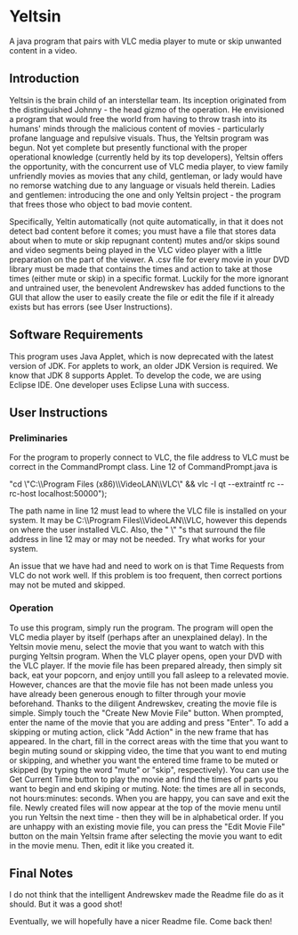 # Yeltsin
A java program that pairs with VLC media player to mute or skip unwanted content in a video.

## Introduction

  Yeltsin is the brain child of an interstellar team. Its inception originated from the distinguished Johnny - the head gizmo of the operation. He envisioned a program that
would free the world from having to throw trash into its humans' minds through the malicious content of movies - particularly profane language and repulsive visuals. 
Thus, the Yeltsin program was begun. Not yet complete but presently functional with the proper operational knowledge (currently held by its top developers), Yeltsin 
offers the opportunity, with the concurrent use of VLC media player, to view family unfriendly movies as movies that any child, gentleman, or lady would have no remorse watching due to any language or visuals held therein. Ladies and gentlemen: introducing the one and only Yeltsin project - the program that frees those who object to bad movie content.

   Specifically, Yeltin automatically (not quite automatically, in that it does not detect bad content before it comes; you must have a file that stores data about when
to mute or skip repugnant content) mutes and/or skips sound and video segments being played in the VLC video player with a little preparation on the part of the viewer.
A .csv file for every movie in your DVD library must be made that contains the times and action to take at those times (either mute or skip) in a specific format. Luckily
for the more ignorant and untrained user, the benevolent Andrewskev has added functions to the GUI that allow the user to easily create the file or edit the file if it 
already exists but has errors (see User Instructions).

## Software Requirements

This program uses Java Applet, which is now deprecated with the latest version of JDK. For applets to work, an older JDK Version is required. We know that JDK 8 supports Applet. To develop the code, we are using Eclipse IDE. One developer uses Eclipse Luna with success.

## User Instructions

### Preliminaries
  For the program to properly connect to VLC, the file address to VLC must be correct in the CommandPrompt class. Line 12 of CommandPrompt.java is 		
  
  "cd \\"C:\\\Program Files (x86)\\\VideoLAN\\\VLC\\\" && vlc -I qt --extraintf rc --rc-host localhost:50000");   
  
  The path name in line 12 must lead to where the VLC file is installed on your system. It may be C:\\\Program Files\\\VideoLAN\\\VLC, however this depends on where the user installed VLC. Also, the "  \\"   "s that surround the file address in line 12 may or may not be needed. Try what works for your system.
  
  
  
 An issue that we have had and need to work on is that Time Requests from VLC do not work well. If this problem is too frequent, then correct portions may not be muted and skipped.
 
 ### Operation
  To use this  program, simply run the program. The program will open the VLC media player by itself (perhaps after an unexplained delay). In the Yeltsin movie
menu, select the movie that you want to watch with this purging Yeltsin program. When the VLC player opens, open your DVD with the VLC player. If the movie file has been
prepared already, then simply sit back, eat your popcorn, and enjoy untill you fall asleep to a relevated movie. However, chances are that the movie file has not been
made unless you have already been generous enough to filter through your movie beforehand. Thanks to the diligent Andrewskev, creating the movie file is simple. Simply
touch the "Create New Movie File" button. When prompted, enter the name of the movie that you are adding and press "Enter". To add a skipping or muting action, click "Add
Action" in the new frame that has appeared. In the chart, fill in the correct areas with the time that you want to begin muting sound or skipping video, the time that you
want to end muting or skipping, and whether you want the entered time frame to be muted or skipped (by typing the word "mute" or "skip", respectively). You can use the 
Get Current Time button to play the movie and find the times of parts you want to begin and end skiping or muting. Note: the times are all in seconds, not hours:minutes:
seconds. When you are happy, you can save and exit the file. Newly created files will now appear at the top of the movie menu until you run Yeltsin the next time - then
they will be in alphabetical order. If you are unhappy with an existing movie file, you can press the "Edit Movie File" button on the main Yeltsin frame after selecting
the movie you want to edit in the movie menu. Then, edit it like you created it.

## Final Notes
I do not think that the intelligent Andrewskev made the Readme file do as it should. But it was a good shot!

Eventually, we will hopefully have a nicer Readme file. Come back then!
